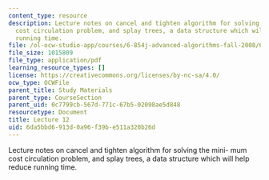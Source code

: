 ```yaml
---
content_type: resource
description: Lecture notes on cancel and tighten algorithm for solving the mini- mum
  cost circulation problem, and splay trees, a data structure which will help reduce
  running time.
file: /ol-ocw-studio-app/courses/6-854j-advanced-algorithms-fall-2008/6da5bbd6913d0a96f39be511a320b26d_lect10_24.pdf
file_size: 1015809
file_type: application/pdf
learning_resource_types: []
license: https://creativecommons.org/licenses/by-nc-sa/4.0/
ocw_type: OCWFile
parent_title: Study Materials
parent_type: CourseSection
parent_uid: 0c7799cb-567d-771c-67b5-02098ae5d848
resourcetype: Document
title: Lecture 12
uid: 6da5bbd6-913d-0a96-f39b-e511a320b26d
---
```

Lecture notes on cancel and tighten algorithm for solving the mini- mum cost circulation problem, and splay trees, a data structure which will help reduce running time.